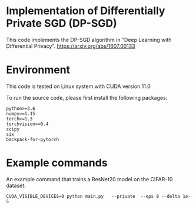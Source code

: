# Implementation of Differentially Private SGD (DP-SGD)

This code implements the DP-SGD algorithm in "Deep Learning with Differential Privacy".
https://arxiv.org/abs/1607.00133


# Environment
This code is tested on Linux system with CUDA version 11.0

To run the source code, please first install the following packages:

```
python>=3.6
numpy>=1.15
torch>=1.3
torchvision>=0.4
scipy
six
backpack-for-pytorch
```
# Example commands

An example command that trains a ResNet20 model on the CIFAR-10 dataset:

    CUDA_VISIBLE_DEVICES=0 python main.py   --private  --eps 8 --delta 1e-5

